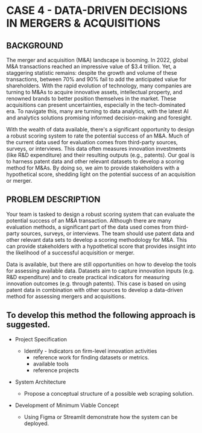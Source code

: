 # CASE 4 - DATA-DRIVEN DECISIONS IN MERGERS & ACQUISITIONS
## BACKGROUND 
The merger and acquisition (M&A) landscape is booming. In 2022, global M&A transactions reached an impressive value of $3.4 trillion. Yet, a staggering statistic remains: despite the growth and volume of these transactions, between 70% and 90% fail to add the anticipated value for shareholders. With the rapid evolution of technology, many companies are turning to M&As to acquire innovative assets, intellectual property, and renowned brands to better position themselves in the market. These acquisitions can present uncertainties, especially in the tech-dominated era. To navigate this, many are turning to data analytics, with the latest AI and analytics solutions promising informed decision-making and foresight.

With the wealth of data available, there's a significant opportunity to design a robust scoring system to rate the potential success of an M&A. Much of the current data used for evaluation comes from third-party sources, surveys, or interviews. This data often measures innovation investments (like R&D expenditure) and their resulting outputs (e.g., patents). Our goal is to harness patent data and other relevant datasets to develop a scoring method for M&As. By doing so, we aim to provide stakeholders with a hypothetical score, shedding light on the potential success of an acquisition or merger.



## PROBLEM DESCRIPTION 
Your team is tasked to design a robust scoring system that can evaluate the potential success of an M&A transaction. Although there are many evaluation methods, a significant part of the data used comes from third-party sources, surveys, or interviews. The team should use patent data and other relevant data sets to develop a scoring methodology for M&A. This can provide stakeholders with a hypothetical score that provides insight into the likelihood of a successful acquisition or merger.

Data is available, but there are still opportunities on how to develop the tools for assessing available data. Datasets aim to capture innovation inputs (e.g. R&D expenditure) and to create practical indicators for measuring innovation outcomes (e.g. through patents). This case is based on using patent data in combination with other sources to develop a data-driven method for assessing mergers and acquisitions. 

## To develop this method the following approach is suggested. 

* Project Specification 
  - Identify - Indicators on firm-level innovation activities 
    -	reference work  for finding datasets or metrics. 
    -	available tools  
    -	reference projects  

* System Architecture 
  -	Propose a conceptual structure of a possible web scraping solution. 

* Development of Minimum Viable Concept 
  - Using Figma or Streamlit demonstrate how the system can be deployed. 
